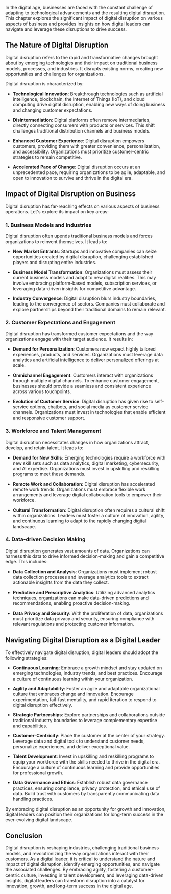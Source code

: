 
In the digital age, businesses are faced with the constant challenge of adapting to technological advancements and the resulting digital disruption. This chapter explores the significant impact of digital disruption on various aspects of business and provides insights on how digital leaders can navigate and leverage these disruptions to drive success.

The Nature of Digital Disruption
--------------------------------

Digital disruption refers to the rapid and transformative changes brought about by emerging technologies and their impact on traditional business models, processes, and industries. It disrupts existing norms, creating new opportunities and challenges for organizations.

Digital disruption is characterized by:

* **Technological Innovation**: Breakthrough technologies such as artificial intelligence, blockchain, the Internet of Things (IoT), and cloud computing drive digital disruption, enabling new ways of doing business and changing customer expectations.

* **Disintermediation**: Digital platforms often remove intermediaries, directly connecting consumers with products or services. This shift challenges traditional distribution channels and business models.

* **Enhanced Customer Experience**: Digital disruption empowers customers, providing them with greater convenience, personalization, and accessibility. Organizations must prioritize customer-centric strategies to remain competitive.

* **Accelerated Pace of Change**: Digital disruption occurs at an unprecedented pace, requiring organizations to be agile, adaptable, and open to innovation to survive and thrive in the digital era.

Impact of Digital Disruption on Business
----------------------------------------

Digital disruption has far-reaching effects on various aspects of business operations. Let's explore its impact on key areas:

### 1. Business Models and Industries

Digital disruption often upends traditional business models and forces organizations to reinvent themselves. It leads to:

* **New Market Entrants**: Startups and innovative companies can seize opportunities created by digital disruption, challenging established players and disrupting entire industries.

* **Business Model Transformation**: Organizations must assess their current business models and adapt to new digital realities. This may involve embracing platform-based models, subscription services, or leveraging data-driven insights for competitive advantage.

* **Industry Convergence**: Digital disruption blurs industry boundaries, leading to the convergence of sectors. Companies must collaborate and explore partnerships beyond their traditional domains to remain relevant.

### 2. Customer Expectations and Engagement

Digital disruption has transformed customer expectations and the way organizations engage with their target audience. It results in:

* **Demand for Personalization**: Customers now expect highly tailored experiences, products, and services. Organizations must leverage data analytics and artificial intelligence to deliver personalized offerings at scale.

* **Omnichannel Engagement**: Customers interact with organizations through multiple digital channels. To enhance customer engagement, businesses should provide a seamless and consistent experience across various touchpoints.

* **Evolution of Customer Service**: Digital disruption has given rise to self-service options, chatbots, and social media as customer service channels. Organizations must invest in technologies that enable efficient and responsive customer support.

### 3. Workforce and Talent Management

Digital disruption necessitates changes in how organizations attract, develop, and retain talent. It leads to:

* **Demand for New Skills**: Emerging technologies require a workforce with new skill sets such as data analytics, digital marketing, cybersecurity, and AI expertise. Organizations must invest in upskilling and reskilling programs to meet these demands.

* **Remote Work and Collaboration**: Digital disruption has accelerated remote work trends. Organizations must embrace flexible work arrangements and leverage digital collaboration tools to empower their workforce.

* **Cultural Transformation**: Digital disruption often requires a cultural shift within organizations. Leaders must foster a culture of innovation, agility, and continuous learning to adapt to the rapidly changing digital landscape.

### 4. Data-driven Decision Making

Digital disruption generates vast amounts of data. Organizations can harness this data to drive informed decision-making and gain a competitive edge. This includes:

* **Data Collection and Analysis**: Organizations must implement robust data collection processes and leverage analytics tools to extract actionable insights from the data they collect.

* **Predictive and Prescriptive Analytics**: Utilizing advanced analytics techniques, organizations can make data-driven predictions and recommendations, enabling proactive decision-making.

* **Data Privacy and Security**: With the proliferation of data, organizations must prioritize data privacy and security, ensuring compliance with relevant regulations and protecting customer information.

Navigating Digital Disruption as a Digital Leader
-------------------------------------------------

To effectively navigate digital disruption, digital leaders should adopt the following strategies:

* **Continuous Learning**: Embrace a growth mindset and stay updated on emerging technologies, industry trends, and best practices. Encourage a culture of continuous learning within your organization.

* **Agility and Adaptability**: Foster an agile and adaptable organizational culture that embraces change and innovation. Encourage experimentation, fail-fast mentality, and rapid iteration to respond to digital disruption effectively.

* **Strategic Partnerships**: Explore partnerships and collaborations outside traditional industry boundaries to leverage complementary expertise and capabilities.

* **Customer-Centricity**: Place the customer at the center of your strategy. Leverage data and digital tools to understand customer needs, personalize experiences, and deliver exceptional value.

* **Talent Development**: Invest in upskilling and reskilling programs to equip your workforce with the skills needed to thrive in the digital era. Encourage a culture of continuous learning and provide opportunities for professional growth.

* **Data Governance and Ethics**: Establish robust data governance practices, ensuring compliance, privacy protection, and ethical use of data. Build trust with customers by transparently communicating data handling practices.

By embracing digital disruption as an opportunity for growth and innovation, digital leaders can position their organizations for long-term success in the ever-evolving digital landscape.

Conclusion
----------

Digital disruption is reshaping industries, challenging traditional business models, and revolutionizing the way organizations interact with their customers. As a digital leader, it is critical to understand the nature and impact of digital disruption, identify emerging opportunities, and navigate the associated challenges. By embracing agility, fostering a customer-centric culture, investing in talent development, and leveraging data-driven insights, digital leaders can transform disruption into a catalyst for innovation, growth, and long-term success in the digital age.
